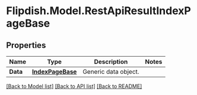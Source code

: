 # Flipdish.Model.RestApiResultIndexPageBase
## Properties

Name | Type | Description | Notes
------------ | ------------- | ------------- | -------------
**Data** | [**IndexPageBase**](IndexPageBase.md) | Generic data object. | 

[[Back to Model list]](../README.md#documentation-for-models) [[Back to API list]](../README.md#documentation-for-api-endpoints) [[Back to README]](../README.md)

